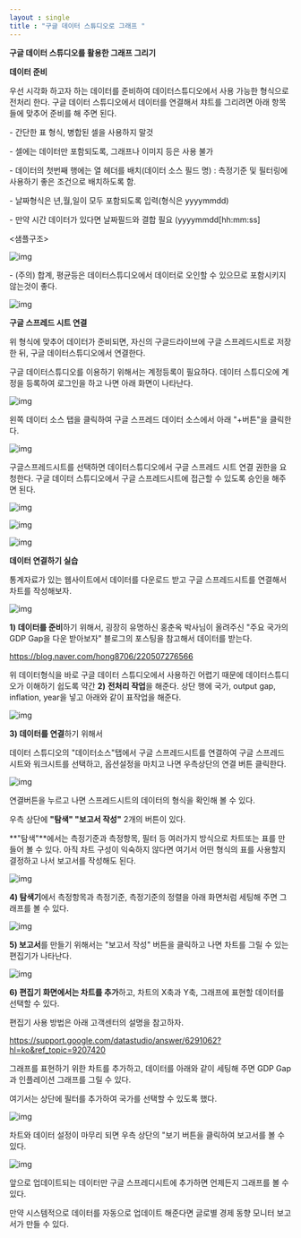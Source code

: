 ```yaml
---
layout : single
title : "구글 데이터 스튜디오로 그래프 "
---
```




**구글 데이터 스튜디오를 활용한 그래프 그리기**



**데이터 준비**

우선 시각화 하고자 하는 데이터를 준비하여 데이터스튜디오에서 사용 가능한 형식으로 전처리 한다. 구글 데이터 스튜디오에서 데이터를 연결해서 챠트를 그리려면 아래 항목들에 맞추어 준비를 해 주면 된다.



\- 간단한 표 형식, 병합된 셀을 사용하지 말것

\- 셀에는 데이터만 포함되도록, 그래프나 이미지 등은 사용 불가

\- 데이터의 첫번째 행에는 열 헤더를 배치(데이터 소스 필드 명) : 측정기준 및 필터링에 사용하기 좋은 조건으로 배치하도록 함. 

\- 날짜형식은 년,월,일이 모두 포함되도록 입력(형식은 yyyymmdd)

\- 만약 시간 데이터가 있다면 날짜필드와 결합 필요 (yyyymmdd[hh:mm:ss]

<샘플구조>

![img](https://t1.daumcdn.net/cfile/tistory/9943F8445C84B66630)

\- (주의) 합계, 평균등은 데이터스튜디오에서 데이터로 오인할 수 있으므로 포함시키지 않는것이 좋다.

![img](https://t1.daumcdn.net/cfile/tistory/99AC0C445C84B66634)



**구글 스프레드 시트 연결**

위 형식에 맞추어 데이터가 준비되면, 자신의 구글드라이브에 구글 스프레드시트로 저장한 뒤, 구글 데이터스튜디오에서 연결한다.

구글 데이터스튜디오를 이용하기 위해서는 계정등록이 필요하다. 데이터 스튜디오에 계정을 등록하여 로그인을 하고 나면 아래 화면이 나타난다.

![img](https://t1.daumcdn.net/cfile/tistory/99C8F2355C84B8500B)



왼쪽 데이터 소스 탭을 클릭하여 구글 스프레드 데이터 소스에서 아래 "+버튼"을 클릭한다.

![img](https://t1.daumcdn.net/cfile/tistory/99A3B43D5C84B93716)



구글스프레드시트를 선택하면 데이터스튜디오에서 구글 스프레드 시트 연결 권한을 요청한다. 구글 데이터 스튜디오에서 구글 스프레드시트에 접근할 수 있도록 승인을 해주면 된다.

![img](https://t1.daumcdn.net/cfile/tistory/99BA333D5C84B9371F)

![img](https://t1.daumcdn.net/cfile/tistory/99C36D385C84B9C517)

![img](https://t1.daumcdn.net/cfile/tistory/9984B93D5C84B93817)

**데이터 연결하기 실습**

통계자료가 있는 웹사이트에서 데이터를 다운로드 받고 구글 스프레드시트를 연결해서 차트를 작성해보자.



![img](https://t1.daumcdn.net/cfile/tistory/994F5C455C84BB5404)

**1) 데이터를 준비**하기 위해서, 굉장히 유명하신 홍춘옥 박사님이 올려주신 "주요 국가의 GDP Gap을 다운 받아보자" 블로그의 포스팅을 참고해서 데이터를 받는다.

https://blog.naver.com/hong8706/220507276566



위 데이터형식을 바로 구글 데이터 스튜디오에서 사용하긴 어렵기 때문에 데이터스튜디오가 이해하기 쉽도록 약간 **2)** **전처리 작업**을 해준다. 상단 행에 국가, output gap, inflation, year을 넣고 아래와 같이 표작업을 해준다.

![img](https://t1.daumcdn.net/cfile/tistory/99C340455C84BB540A)



**3) 데이터를 연결**하기 위해서 

데이터 스튜디오의 "데이터소스"탭에서 구글 스프레드시트를 연결하여 구글 스프레드시트와 워크시트를 선택하고, 옵션설정을 마치고 나면 우측상단의 연결 버튼 클릭한다.

![img](https://t1.daumcdn.net/cfile/tistory/99CB0F4C5C84BBFE04)



연결버튼을 누르고 나면 스프레드시트의 데이터의 형식을 확인해 볼 수 있다. 

우측 상단에 **"탐색" "보고서 작성"** 2개의 버튼이 있다.

**"탐색"**에서는 측정기준과 측정항목, 필터 등 여러가지 방식으로 차트또는 표를 만들어 볼 수 있다. 아직 차트 구성이 익숙하지 않다면 여기서 어떤 형식의 표를 사용할지 결정하고 나서 보고서를 작성해도 된다.

![img](https://t1.daumcdn.net/cfile/tistory/997ADC4C5C84BBFE07)



**4) 탐색기**에서 측정항목과 측정기준, 측정기준의 정렬을 아래 화면처럼 세팅해 주면 그래프를 볼 수 있다.

![img](https://t1.daumcdn.net/cfile/tistory/995FCA3E5C84BD630E)



**5) 보고서**를 만들기 위해서는 "보고서 작성" 버튼을 클릭하고 나면 차트를 그릴 수 있는 편집기가 나타난다.

![img](https://t1.daumcdn.net/cfile/tistory/99CC8A4C5C84BBFF04)



**6) 편집기 화면에서는 차트를 추가**하고, 차트의 X축과 Y축, 그래프에 표현할 데이터를 선택할 수 있다. 

편집기 사용 방법은 아래 고객센터의 설명을 참고하자.

https://support.google.com/datastudio/answer/6291062?hl=ko&ref_topic=9207420



그래프를 표현하기 위한 차트를 추가하고, 데이터를 아래와 같이 세팅해 주면 GDP Gap과 인플레이션 그래프를 그릴 수 있다. 

여기서는 상단에 필터를 추가하여 국가를 선택할 수 있도록 했다.

![img](https://t1.daumcdn.net/cfile/tistory/990A5F475C84BF2209)



차트와 데이터 설정이 마무리 되면 우측 상단의 "보기 버튼을 클릭하여 보고서를 볼 수 있다.

![img](https://t1.daumcdn.net/cfile/tistory/992D803E5C84BD6352)



앞으로 업데이트되는 데이터만 구글 스프레디시트에 추가하면 언제든지 그래프를 볼 수 있다.

만약 시스템적으로 데이터를 자동으로 업데이트 해준다면 글로별 경제 동향 모니터 보고서가 만들 수 있다.
